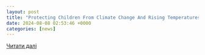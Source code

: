 ```yaml
---
layout: post
title: "Protecting Children From Climate Change And Rising Temperatures : 1A : NPR"
date: 2024-08-08 02:53:46 +0000
categories: [news]
---
```


[Читати далі](https://www.npr.org/2024/08/07/1198912627/1a-08-07-2024)
